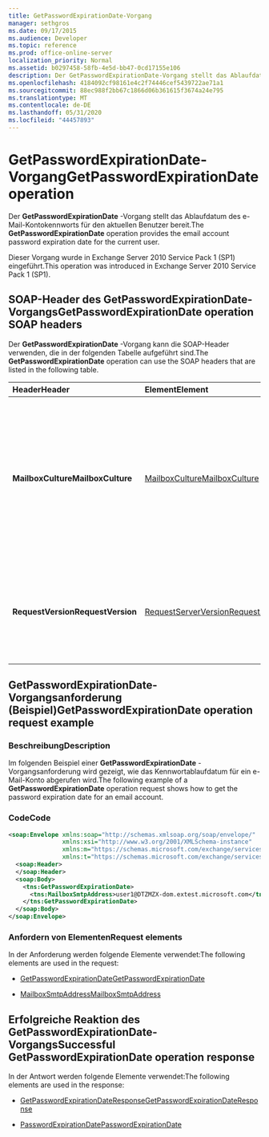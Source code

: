 ```yaml
---
title: GetPasswordExpirationDate-Vorgang
manager: sethgros
ms.date: 09/17/2015
ms.audience: Developer
ms.topic: reference
ms.prod: office-online-server
localization_priority: Normal
ms.assetid: b0297458-58fb-4e5d-bb47-0cd17155e106
description: Der GetPasswordExpirationDate-Vorgang stellt das Ablaufdatum des e-Mail-Kontokennworts für den aktuellen Benutzer bereit.
ms.openlocfilehash: 4184092cf98161e4c2f74446cef5439722ae71a1
ms.sourcegitcommit: 88ec988f2bb67c1866d06b361615f3674a24e795
ms.translationtype: MT
ms.contentlocale: de-DE
ms.lasthandoff: 05/31/2020
ms.locfileid: "44457893"
---
```

# <a name="getpasswordexpirationdate-operation"></a><span data-ttu-id="504e2-103">GetPasswordExpirationDate-Vorgang</span><span class="sxs-lookup"><span data-stu-id="504e2-103">GetPasswordExpirationDate operation</span></span>

<span data-ttu-id="504e2-104">Der **GetPasswordExpirationDate** -Vorgang stellt das Ablaufdatum des e-Mail-Kontokennworts für den aktuellen Benutzer bereit.</span><span class="sxs-lookup"><span data-stu-id="504e2-104">The **GetPasswordExpirationDate** operation provides the email account password expiration date for the current user.</span></span> 
  
<span data-ttu-id="504e2-105">Dieser Vorgang wurde in Exchange Server 2010 Service Pack 1 (SP1) eingeführt.</span><span class="sxs-lookup"><span data-stu-id="504e2-105">This operation was introduced in Exchange Server 2010 Service Pack 1 (SP1).</span></span>
  
## <a name="getpasswordexpirationdate-operation-soap-headers"></a><span data-ttu-id="504e2-106">SOAP-Header des GetPasswordExpirationDate-Vorgangs</span><span class="sxs-lookup"><span data-stu-id="504e2-106">GetPasswordExpirationDate operation SOAP headers</span></span>

<span data-ttu-id="504e2-107">Der **GetPasswordExpirationDate** -Vorgang kann die SOAP-Header verwenden, die in der folgenden Tabelle aufgeführt sind.</span><span class="sxs-lookup"><span data-stu-id="504e2-107">The **GetPasswordExpirationDate** operation can use the SOAP headers that are listed in the following table.</span></span> 
  
|<span data-ttu-id="504e2-108">**Header**</span><span class="sxs-lookup"><span data-stu-id="504e2-108">**Header**</span></span>|<span data-ttu-id="504e2-109">**Element**</span><span class="sxs-lookup"><span data-stu-id="504e2-109">**Element**</span></span>|<span data-ttu-id="504e2-110">**Beschreibung**</span><span class="sxs-lookup"><span data-stu-id="504e2-110">**Description**</span></span>|
|:-----|:-----|:-----|
|<span data-ttu-id="504e2-111">**MailboxCulture**</span><span class="sxs-lookup"><span data-stu-id="504e2-111">**MailboxCulture**</span></span> <br/> |[<span data-ttu-id="504e2-112">MailboxCulture</span><span class="sxs-lookup"><span data-stu-id="504e2-112">MailboxCulture</span></span>](mailboxculture.md) <br/> |<span data-ttu-id="504e2-113">Identifiziert die Kultur gemäß der Definition in RFC 3066, "Tags für die Identifizierung von Sprachen", die für den Zugriff auf das Postfach verwendet werden sollen.</span><span class="sxs-lookup"><span data-stu-id="504e2-113">Identifies the culture, as defined in RFC 3066, "Tags for the Identification of Languages", to be used to access the mailbox.</span></span> <span data-ttu-id="504e2-114">Dies gilt für eine Anforderung.</span><span class="sxs-lookup"><span data-stu-id="504e2-114">This is applicable to a request.</span></span>  <br/> |
|<span data-ttu-id="504e2-115">**RequestVersion**</span><span class="sxs-lookup"><span data-stu-id="504e2-115">**RequestVersion**</span></span> <br/> |[<span data-ttu-id="504e2-116">RequestServerVersion</span><span class="sxs-lookup"><span data-stu-id="504e2-116">RequestServerVersion</span></span>](requestserverversion.md) <br/> |<span data-ttu-id="504e2-117">Gibt das Schema für die Vorgangsanforderung an.</span><span class="sxs-lookup"><span data-stu-id="504e2-117">Identifies the schema for the operation request.</span></span> <span data-ttu-id="504e2-118">Dies gilt für eine Anforderung.</span><span class="sxs-lookup"><span data-stu-id="504e2-118">This is applicable to a request.</span></span> <span data-ttu-id="504e2-119">Dies gilt für eine Anforderung.</span><span class="sxs-lookup"><span data-stu-id="504e2-119">This is applicable to a request.</span></span>  <br/> |
   
## <a name="getpasswordexpirationdate-operation-request-example"></a><span data-ttu-id="504e2-120">GetPasswordExpirationDate-Vorgangsanforderung (Beispiel)</span><span class="sxs-lookup"><span data-stu-id="504e2-120">GetPasswordExpirationDate operation request example</span></span>

### <a name="description"></a><span data-ttu-id="504e2-121">Beschreibung</span><span class="sxs-lookup"><span data-stu-id="504e2-121">Description</span></span>

<span data-ttu-id="504e2-122">Im folgenden Beispiel einer **GetPasswordExpirationDate** -Vorgangsanforderung wird gezeigt, wie das Kennwortablaufdatum für ein e-Mail-Konto abgerufen wird.</span><span class="sxs-lookup"><span data-stu-id="504e2-122">The following example of a **GetPasswordExpirationDate** operation request shows how to get the password expiration date for an email account.</span></span> 
  
### <a name="code"></a><span data-ttu-id="504e2-123">Code</span><span class="sxs-lookup"><span data-stu-id="504e2-123">Code</span></span>

```XML
<soap:Envelope xmlns:soap="http://schemas.xmlsoap.org/soap/envelope/"
               xmlns:xsi="http://www.w3.org/2001/XMLSchema-instance"
               xmlns:m="https://schemas.microsoft.com/exchange/services/2006/messages"
               xmlns:t="https://schemas.microsoft.com/exchange/services/2006/types">
  <soap:Header>
  </soap:Header>
  <soap:Body>
    <tns:GetPasswordExpirationDate>
      <tns:MailboxSmtpAddress>user1@DTZMZX-dom.extest.microsoft.com</tns:MailboxSmtpAddress>
    </tns:GetPasswordExpirationDate>
  </soap:Body>
</soap:Envelope>

```

### <a name="request-elements"></a><span data-ttu-id="504e2-124">Anfordern von Elementen</span><span class="sxs-lookup"><span data-stu-id="504e2-124">Request elements</span></span>

<span data-ttu-id="504e2-125">In der Anforderung werden folgende Elemente verwendet:</span><span class="sxs-lookup"><span data-stu-id="504e2-125">The following elements are used in the request:</span></span>
  
- [<span data-ttu-id="504e2-126">GetPasswordExpirationDate</span><span class="sxs-lookup"><span data-stu-id="504e2-126">GetPasswordExpirationDate</span></span>](getpasswordexpirationdate.md)
    
- [<span data-ttu-id="504e2-127">MailboxSmtpAddress</span><span class="sxs-lookup"><span data-stu-id="504e2-127">MailboxSmtpAddress</span></span>](mailboxsmtpaddress.md)
    
## <a name="successful-getpasswordexpirationdate-operation-response"></a><span data-ttu-id="504e2-128">Erfolgreiche Reaktion des GetPasswordExpirationDate-Vorgangs</span><span class="sxs-lookup"><span data-stu-id="504e2-128">Successful GetPasswordExpirationDate operation response</span></span>

<span data-ttu-id="504e2-129">In der Antwort werden folgende Elemente verwendet:</span><span class="sxs-lookup"><span data-stu-id="504e2-129">The following elements are used in the response:</span></span>
  
- [<span data-ttu-id="504e2-130">GetPasswordExpirationDateResponse</span><span class="sxs-lookup"><span data-stu-id="504e2-130">GetPasswordExpirationDateResponse</span></span>](getpasswordexpirationdateresponse.md)
    
- [<span data-ttu-id="504e2-131">PasswordExpirationDate</span><span class="sxs-lookup"><span data-stu-id="504e2-131">PasswordExpirationDate</span></span>](passwordexpirationdate.md)
    

